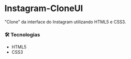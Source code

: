 # Instagram-CloneUI
"Clone" da interface do Instagram utilizando HTML5 e CSS3.
### 🛠 Tecnologias
- HTML5
- CSS3
